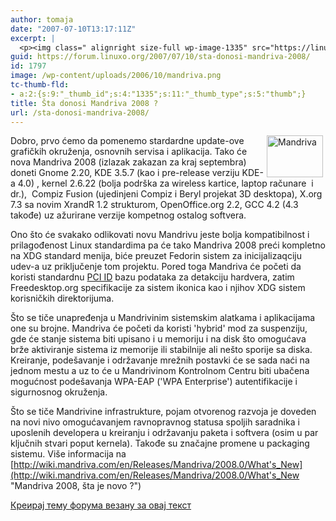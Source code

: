 ```yaml
---
author: tomaja
date: "2007-07-10T13:17:11Z"
excerpt: |
  <p><img class=" alignright size-full wp-image-1335" src="https://linuxo.org/wp-content/uploads/2006/10/mandriva.png" alt="Mandriva " title="Mandriva" hspace="4" width="90" height="67" align="right" />Dobro, prvo ćemo da pomenemo stardardne update-ove grafičkih okruženja, osnovnih servisa i aplikacija. Tako će nova Mandriva 2008 (izlazak zakazan za kraj septembra) doneti Gnome 2.20, KDE 3.5.7 (kao i pre-release verziju KDE-a 4.0) , kernel 2.6.22 (bolja podr&scaron;ka za wireless kartice, laptop računare&nbsp; i dr.),&nbsp; Compiz Fusion (ujedinjeni Compiz i Beryl projekat 3D desktopa), X.org 7.3 sa novim XrandR 1.2 strukturom, OpenOffice.org 2.2, GCC 4.2 (4.3 takođe) uz ažurirane verzije kompetnog ostalog softvera.</p><p>Ono &scaron;to će svakako odlikovati novu Mandrivu jeste bolja kompatibilnost i prilagođenost Linux standardima pa će tako Mandriva 2008 preći kompletno na XDG standard menija, biće preuzet Fedorin sistem za inicijalizaqciju udev-a uz priključenje tom projektu. Pored toga Mandriva će početi da koristi standardnu <a href="http://pciids.sourceforge.net/" title="http://pciids.sourceforge.net/">PCI ID</a> bazu podataka za detakciju hardvera, zatim Freedesktop.org specifikacije za sistem ikonica kao i njihov XDG sistem korisničkih direktorijuma.</p><p>&Scaron;to se tiče unapređenja u Mandrivinim sistemskim alatkama i aplikacijama one su brojne. Mandriva će početi da koristi &#39;hybrid&#39; mod za suspenziju, gde će stanje sistema biti upisano i u memoriju i na disk &scaron;to omogućava brže aktiviranje sistema iz memorije ili stabilnije ali ne&scaron;to sporije sa diska. Kreiranje, pode&scaron;avanje i održavanje mrežnih postavki će se sada naći na jednom mestu a uz to će u Mandrivinom Kontrolnom Centru biti ubačena mogućnost pode&scaron;avanja WPA-EAP (&#39;WPA Enterprise&#39;) autentifikacije i sigurnosnog okruženja.&nbsp;</p><p>&Scaron;to se tiče Mandrivine infrastrukture, pojam otvorenog razvoja je doveden na novi nivo omogućavanjem ravnopravnog statusa spoljih saradnika i uposlenih developera u kreiranju i održavanju paketa i softvera (osim u par ključnih stvari poput kernela). Takođe su značajne promene u packaging sistemu. Vi&scaron;e informacija na <a href="http://wiki.mandriva.com/en/Releases/Mandriva/2008.0/What&#39;s_New" title="Mandriva 2008, &scaron;ta je novo ?">http://wiki.mandriva.com/en/Releases/Mandriva/2008.0/What&#39;s_New</a></p>
guid: https://forum.linuxo.org/2007/07/10/sta-donosi-mandriva-2008/
id: 1797
image: /wp-content/uploads/2006/10/mandriva.png
tc-thumb-fld:
- a:2:{s:9:"_thumb_id";s:4:"1335";s:11:"_thumb_type";s:5:"thumb";}
title: Šta donosi Mandriva 2008 ?
url: /sta-donosi-mandriva-2008/
---
```

<img class=" alignright size-full wp-image-1335" src="https://linuxo.org/wp-content/uploads/2006/10/mandriva.png" alt="Mandriva " title="Mandriva" hspace="4" width="90" height="67" align="right" />Dobro, prvo ćemo da pomenemo stardardne update-ove grafičkih okruženja, osnovnih servisa i aplikacija. Tako će nova Mandriva 2008 (izlazak zakazan za kraj septembra) doneti Gnome 2.20, KDE 3.5.7 (kao i pre-release verziju KDE-a 4.0) , kernel 2.6.22 (bolja podr&scaron;ka za wireless kartice, laptop računare&nbsp; i dr.),&nbsp; Compiz Fusion (ujedinjeni Compiz i Beryl projekat 3D desktopa), X.org 7.3 sa novim XrandR 1.2 strukturom, OpenOffice.org 2.2, GCC 4.2 (4.3 takođe) uz ažurirane verzije kompetnog ostalog softvera.

Ono &scaron;to će svakako odlikovati novu Mandrivu jeste bolja kompatibilnost i prilagođenost Linux standardima pa će tako Mandriva 2008 preći kompletno na XDG standard menija, biće preuzet Fedorin sistem za inicijalizaqciju udev-a uz priključenje tom projektu. Pored toga Mandriva će početi da koristi standardnu [PCI ID](http://pciids.sourceforge.net/ "http://pciids.sourceforge.net/") bazu podataka za detakciju hardvera, zatim Freedesktop.org specifikacije za sistem ikonica kao i njihov XDG sistem korisničkih direktorijuma.

&Scaron;to se tiče unapređenja u Mandrivinim sistemskim alatkama i aplikacijama one su brojne. Mandriva će početi da koristi 'hybrid' mod za suspenziju, gde će stanje sistema biti upisano i u memoriju i na disk &scaron;to omogućava brže aktiviranje sistema iz memorije ili stabilnije ali ne&scaron;to sporije sa diska. Kreiranje, pode&scaron;avanje i održavanje mrežnih postavki će se sada naći na jednom mestu a uz to će u Mandrivinom Kontrolnom Centru biti ubačena mogućnost pode&scaron;avanja WPA-EAP ('WPA Enterprise') autentifikacije i sigurnosnog okruženja.&nbsp;

&Scaron;to se tiče Mandrivine infrastrukture, pojam otvorenog razvoja je doveden na novi nivo omogućavanjem ravnopravnog statusa spoljih saradnika i uposlenih developera u kreiranju i održavanju paketa i softvera (osim u par ključnih stvari poput kernela). Takođe su značajne promene u packaging sistemu. Vi&scaron;e informacija na [http://wiki.mandriva.com/en/Releases/Mandriva/2008.0/What's_New](http://wiki.mandriva.com/en/Releases/Mandriva/2008.0/What's_New "Mandriva 2008, &scaron;ta je novo ?")

<!--break-->

[Креирај тему форума везану за овај текст](https://linuxo.org/nova-tema-na-forumu/?se_pid=1797)